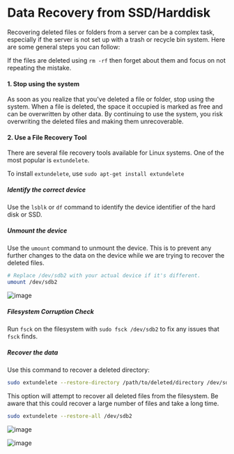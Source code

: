 # Data Recovery from SSD/Harddisk

Recovering deleted files or folders from a server can be a complex task, especially if the server is not set up with a trash or recycle bin system. Here are some general steps you can follow:

If the files are deleted using `rm -rf` then forget about them and focus on not repeating the mistake.

#### 1. Stop using the system

As soon as you realize that you've deleted a file or folder, stop using the system. When a file is deleted, the space it occupied is marked as free and can be overwritten by other data. By continuing to use the system, you risk overwriting the deleted files and making them unrecoverable.

#### 2. Use a File Recovery Tool

There are several file recovery tools available for Linux systems. One of the most popular is `extundelete`.

To install `extundelete`, use `sudo apt-get install extundelete`

##### Identify the correct device

Use the `lsblk` or `df` command to identify the device identifier of the hard disk or SSD.

##### Unmount the device

Use the `umount` command to unmount the device. This is to prevent any further changes to the data on the device while we are trying to recover the deleted files.

```bash
# Replace /dev/sdb2 with your actual device if it's different.
umount /dev/sdb2
```

![image](https://github.com/ShubhamKumar89/hard-drive-backup/assets/97805339/15347b0b-85c4-4230-84a5-6e19755cf22f)

##### Filesystem Corruption Check

Run `fsck` on the filesystem with `sudo fsck /dev/sdb2` to fix any issues that `fsck` finds.

##### Recover the data

 Use this command to recover a deleted directory:

 ```bash
sudo extundelete --restore-directory /path/to/deleted/directory /dev/sdb2
```
 
This option will attempt to recover all deleted files from the filesystem. Be aware that this could recover a large number of files and take a long time.

```bash
sudo extundelete --restore-all /dev/sdb2
```

![image](https://github.com/ShubhamKumar89/hard-drive-backup/assets/97805339/f8711c18-f5e7-4775-a673-39de85381bbf)

![image](https://github.com/ShubhamKumar89/hard-drive-backup/assets/97805339/3d2faccd-58a9-460e-a922-c0db77f1070f)
